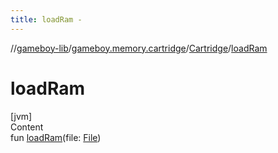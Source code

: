 ```yaml
---
title: loadRam -
---
```

//[gameboy-lib](../../index.md)/[gameboy.memory.cartridge](../index.md)/[Cartridge](index.md)/[loadRam](load-ram.md)



# loadRam  
[jvm]  
Content  
fun [loadRam](load-ram.md)(file: [File](https://docs.oracle.com/javase/8/docs/api/java/io/File.html))  



